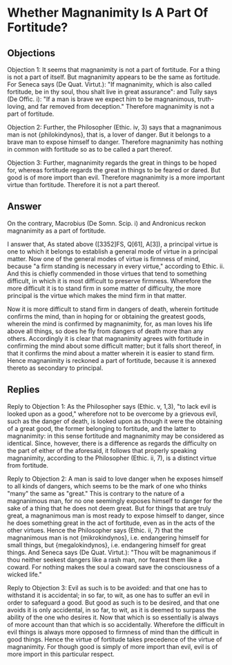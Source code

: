 # Whether Magnanimity Is A Part Of Fortitude?

## Objections

Objection 1: It seems that magnanimity is not a part of fortitude. For a thing is not a part of itself. But magnanimity appears to be the same as fortitude. For Seneca says (De Quat. Virtut.): "If magnanimity, which is also called fortitude, be in thy soul, thou shalt live in great assurance": and Tully says (De Offic. i): "If a man is brave we expect him to be magnanimous, truth-loving, and far removed from deception." Therefore magnanimity is not a part of fortitude.

Objection 2: Further, the Philosopher (Ethic. iv, 3) says that a magnanimous man is not {philokindynos}, that is, a lover of danger. But it belongs to a brave man to expose himself to danger. Therefore magnanimity has nothing in common with fortitude so as to be called a part thereof.

Objection 3: Further, magnanimity regards the great in things to be hoped for, whereas fortitude regards the great in things to be feared or dared. But good is of more import than evil. Therefore magnanimity is a more important virtue than fortitude. Therefore it is not a part thereof.

## Answer

On the contrary, Macrobius (De Somn. Scip. i) and Andronicus reckon magnanimity as a part of fortitude.

I answer that, As stated above ([3352]FS, Q[61], A[3]), a principal virtue is one to which it belongs to establish a general mode of virtue in a principal matter. Now one of the general modes of virtue is firmness of mind, because "a firm standing is necessary in every virtue," according to Ethic. ii. And this is chiefly commended in those virtues that tend to something difficult, in which it is most difficult to preserve firmness. Wherefore the more difficult it is to stand firm in some matter of difficulty, the more principal is the virtue which makes the mind firm in that matter.

Now it is more difficult to stand firm in dangers of death, wherein fortitude confirms the mind, than in hoping for or obtaining the greatest goods, wherein the mind is confirmed by magnanimity, for, as man loves his life above all things, so does he fly from dangers of death more than any others. Accordingly it is clear that magnanimity agrees with fortitude in confirming the mind about some difficult matter; but it falls short thereof, in that it confirms the mind about a matter wherein it is easier to stand firm. Hence magnanimity is reckoned a part of fortitude, because it is annexed thereto as secondary to principal.

## Replies

Reply to Objection 1: As the Philosopher says (Ethic. v, 1,3), "to lack evil is looked upon as a good," wherefore not to be overcome by a grievous evil, such as the danger of death, is looked upon as though it were the obtaining of a great good, the former belonging to fortitude, and the latter to magnanimity: in this sense fortitude and magnanimity may be considered as identical. Since, however, there is a difference as regards the difficulty on the part of either of the aforesaid, it follows that properly speaking magnanimity, according to the Philosopher (Ethic. ii, 7), is a distinct virtue from fortitude.

Reply to Objection 2: A man is said to love danger when he exposes himself to all kinds of dangers, which seems to be the mark of one who thinks "many" the same as "great." This is contrary to the nature of a magnanimous man, for no one seemingly exposes himself to danger for the sake of a thing that he does not deem great. But for things that are truly great, a magnanimous man is most ready to expose himself to danger, since he does something great in the act of fortitude, even as in the acts of the other virtues. Hence the Philosopher says (Ethic. ii, 7) that the magnanimous man is not {mikrokindynos}, i.e. endangering himself for small things, but {megalokindynos}, i.e. endangering himself for great things. And Seneca says (De Quat. Virtut.): "Thou wilt be magnanimous if thou neither seekest dangers like a rash man, nor fearest them like a coward. For nothing makes the soul a coward save the consciousness of a wicked life."

Reply to Objection 3: Evil as such is to be avoided: and that one has to withstand it is accidental; in so far, to wit, as one has to suffer an evil in order to safeguard a good. But good as such is to be desired, and that one avoids it is only accidental, in so far, to wit, as it is deemed to surpass the ability of the one who desires it. Now that which is so essentially is always of more account than that which is so accidentally. Wherefore the difficult in evil things is always more opposed to firmness of mind than the difficult in good things. Hence the virtue of fortitude takes precedence of the virtue of magnanimity. For though good is simply of more import than evil, evil is of more import in this particular respect.